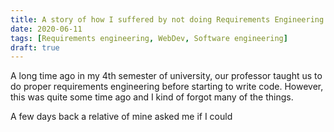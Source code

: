 ```yaml
---
title: A story of how I suffered by not doing Requirements Engineering
date: 2020-06-11
tags: [Requirements engineering, WebDev, Software engineering]
draft: true
---
```


A long time ago in my 4th semester of university, our professor taught us to do proper requirements engineering before starting to write code. However, this was quite some time ago and I kind of forgot many of the things.

A few days back a relative of mine asked me if I could